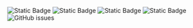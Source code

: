 ![Static Badge](https://img.shields.io/badge/blacklists-60-000000) ![Static Badge](https://img.shields.io/badge/blacklisted-3067228-cc0000) ![Static Badge](https://img.shields.io/badge/whitelisted-2243-00CC00) ![Static Badge](https://img.shields.io/badge/streaming_blacklist-28107-000000) ![GitHub issues](https://img.shields.io/github/issues/fabriziosalmi/blacklists)

